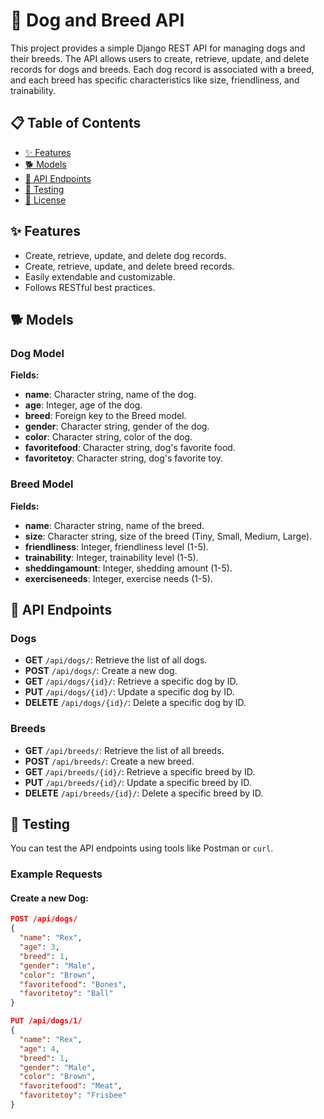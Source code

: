 # 🐶 Dog and Breed API

This project provides a simple Django REST API for managing dogs and their breeds. The API allows users to create, retrieve, update, and delete records for dogs and breeds. Each dog record is associated with a breed, and each breed has specific characteristics like size, friendliness, and trainability.

## 📋 Table of Contents
- [✨ Features](#-features)
- [🐕 Models](#-models)
- [📡 API Endpoints](#-api-endpoints)
- [🧪 Testing](#-testing)
- [📝 License](#-license)

## ✨ Features
- Create, retrieve, update, and delete dog records.
- Create, retrieve, update, and delete breed records.
- Easily extendable and customizable.
- Follows RESTful best practices.

## 🐕 Models

### Dog Model
**Fields:**
- **name**: Character string, name of the dog.
- **age**: Integer, age of the dog.
- **breed**: Foreign key to the Breed model.
- **gender**: Character string, gender of the dog.
- **color**: Character string, color of the dog.
- **favoritefood**: Character string, dog's favorite food.
- **favoritetoy**: Character string, dog's favorite toy.

### Breed Model
**Fields:**
- **name**: Character string, name of the breed.
- **size**: Character string, size of the breed (Tiny, Small, Medium, Large).
- **friendliness**: Integer, friendliness level (1-5).
- **trainability**: Integer, trainability level (1-5).
- **sheddingamount**: Integer, shedding amount (1-5).
- **exerciseneeds**: Integer, exercise needs (1-5).

## 📡 API Endpoints

### Dogs
- **GET** `/api/dogs/`: Retrieve the list of all dogs.
- **POST** `/api/dogs/`: Create a new dog.
- **GET** `/api/dogs/{id}/`: Retrieve a specific dog by ID.
- **PUT** `/api/dogs/{id}/`: Update a specific dog by ID.
- **DELETE** `/api/dogs/{id}/`: Delete a specific dog by ID.

### Breeds
- **GET** `/api/breeds/`: Retrieve the list of all breeds.
- **POST** `/api/breeds/`: Create a new breed.
- **GET** `/api/breeds/{id}/`: Retrieve a specific breed by ID.
- **PUT** `/api/breeds/{id}/`: Update a specific breed by ID.
- **DELETE** `/api/breeds/{id}/`: Delete a specific breed by ID.

## 🧪 Testing

You can test the API endpoints using tools like Postman or `curl`.

### Example Requests

#### Create a new Dog:

```json
POST /api/dogs/
{
  "name": "Rex",
  "age": 3,
  "breed": 1,
  "gender": "Male",
  "color": "Brown",
  "favoritefood": "Bones",
  "favoritetoy": "Ball"
}

PUT /api/dogs/1/
{
  "name": "Rex",
  "age": 4,
  "breed": 1,
  "gender": "Male",
  "color": "Brown",
  "favoritefood": "Meat",
  "favoritetoy": "Frisbee"
}

